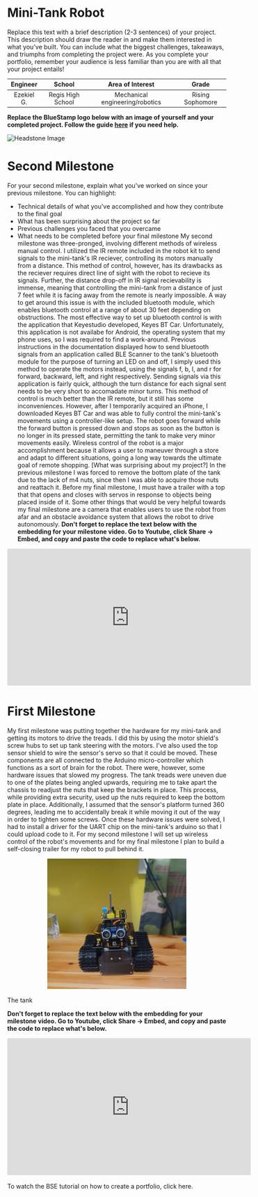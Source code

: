 <style>
#image-container {
  text-align: center;
  display: flex;
  align-items: center;
  justify-content: center;
}
</style>
# Mini-Tank Robot
Replace this text with a brief description (2-3 sentences) of your project. This description should draw the reader in and make them interested in what you've built. You can include what the biggest challenges, takeaways, and triumphs from completing the project were. As you complete your portfolio, remember your audience is less familiar than you are with all that your project entails!

| **Engineer** | **School** | **Area of Interest** | **Grade** |
|:--:|:--:|:--:|:--:|
| Ezekiel G. | Regis High School | Mechanical engineering/robotics | Rising Sophomore

**Replace the BlueStamp logo below with an image of yourself and your completed project. Follow the guide [here](https://tomcam.github.io/least-github-pages/adding-images-github-pages-site.html) if you need help.**

![Headstone Image](logo.svg)
  
<!-- # Final Milestone
For your final milestone, explain the outcome of your project. Key details to include are:
- What you've accomplished since your previous milestone
- What your biggest challenges and triumphs were at BSE
- A summary of key topics you learned about
- What you hope to learn in the future after everything you've learned at BSE

**Don't forget to replace the text below with the embedding for your milestone video. Go to Youtube, click Share -> Embed, and copy and paste the code to replace what's below.**

<iframe width="560" height="315" src="https://www.youtube.com/embed/F7M7imOVGug" title="YouTube video player" frameborder="0" allow="accelerometer; autoplay; clipboard-write; encrypted-media; gyroscope; picture-in-picture; web-share" allowfullscreen></iframe> -->

# Second Milestone
For your second milestone, explain what you've worked on since your previous milestone. You can highlight:
- Technical details of what you've accomplished and how they contribute to the final goal
- What has been surprising about the project so far
- Previous challenges you faced that you overcame
- What needs to be completed before your final milestone 
My second milestone was three-pronged, involving different methods of wireless manual control. I utilized the IR remote included in the robot kit to send signals to the mini-tank's IR reciever, controlling its motors manually from a distance. This method of control, however, has its drawbacks as the reciever requires direct line of sight with the robot to recieve its signals. Further, the distance drop-off in IR signal recievability is immense, meaning that controlling the mini-tank from a distance of just 7 feet while it is facing away from the remote is nearly impossible. A way to get around this issue is with the included bluetooth module, which enables bluetooth control at a range of about 30 feet depending on obstructions.
      The most effective way to set up bluetooth control is with the application that Keyestudio developed, Keyes BT Car. Unfortunately, this application is not availabe for Android, the operating system that my phone uses, so I was required to find a work-around. Previous instructions in the documentation displayed how to send bluetooth signals from an application called BLE Scanner to the tank's bluetooth module for the purpose of turning an LED on and off, I simply used this method to operate the motors instead, using the signals f, b, l, and r for forward, backward, left, and right respectively. Sending signals via this application is fairly quick, although the turn distance for each signal sent needs to be very short to accomadate minor turns. This method of control is much better than the IR remote, but it still has some inconveniences. However, after I temporarily acquired an iPhone, I downloaded Keyes BT Car and was able to fully control the mini-tank's movements using a controller-like setup. The robot goes forward while the forward button is pressed down and stops as soon as the button is no longer in its pressed state, permitting the tank to make very minor movements easily.
   Wireless control of the robot is a major accomplishment because it allows a user to maneuver through a store and adapt to different situations, going a long way towards the ultimate goal of remote shopping. [What was surprising about my project?] In the previous milestone I was forced to remove the bottom plate of the tank due to the lack of m4 nuts, since then I was able to acquire those nuts and reattach it. Before my final milestone, I must have a trailer with a top that that opens and closes with servos in response to objects being placed inside of it. Some other things that would be very helpful towards my final milestone are a camera that enables users to use the robot from afar and an obstacle avoidance system that allows the robot to drive autonomously.
**Don't forget to replace the text below with the embedding for your milestone video. Go to Youtube, click Share -> Embed, and copy and paste the code to replace what's below.**

<iframe width="560" height="315" src="https://www.youtube.com/embed/y3VAmNlER5Y" title="YouTube video player" frameborder="0" allow="accelerometer; autoplay; clipboard-write; encrypted-media; gyroscope; picture-in-picture; web-share" allowfullscreen></iframe>

# First Milestone
My first milestone was putting together the hardware for my mini-tank and getting its motors to drive the treads. I did this by using the motor shield's screw hubs to set up tank steering with the motors. I've also used the top sensor shield to wire the sensor's servo so that it could be moved. These components are all connected to the Arduino micro-controller which functions as a sort of brain for the robot. There were, however, some hardware issues that slowed my progress. The tank treads were uneven due to one of the plates being angled upwards, requiring me to take apart the chassis to readjust the nuts that keep the brackets in place. This process, while providing extra security, used up the nuts required to keep the bottom plate in place. Additionally, I assumed that the sensor's platform turned 360 degrees, leading me to accidentally break it while moving it out of the way in order to tighten some screws. Once these hardware issues were solved, I had to install a driver for the UART chip on the mini-tank's arduino so that I could upload code to it. For my second milestone I will set up wireless control of the robot's movements and for my final milestone I plan to build a self-closing trailer for my robot to pull behind it.
<div style="text-align: center;">
<img src="Tank_Milestone1.jpg" alt="Image" height="300"/>
</div>
<p>The tank</p>

**Don't forget to replace the text below with the embedding for your milestone video. Go to Youtube, click Share -> Embed, and copy and paste the code to replace what's below.**

<iframe width="560" height="315" src="https://www.youtube.com/embed/CaCazFBhYKs" title="YouTube video player" frameborder="0" allow="accelerometer; autoplay; clipboard-write; encrypted-media; gyroscope; picture-in-picture; web-share" allowfullscreen></iframe>

  <!-- # Schematics 
Here's where you'll put images of your schematics. [Tinkercad](https://www.tinkercad.com/blog/official-guide-to-tinkercad-circuits) and [Fritzing](https://fritzing.org/learning/) are both great resoruces to create professional schematic diagrams, though BSE recommends Tinkercad becuase it can be done easily and for free in the browser. 

# Code
Here's where you'll put your code. The syntax below places it into a block of code. Follow the guide [here]([url](https://www.markdownguide.org/extended-syntax/)) to learn how to customize it to your project needs. 

```c++
void setup() {
  // put your setup code here, to run once:
  Serial.begin(9600);
  Serial.println("Hello World!");
}

void loop() {
  // put your main code here, to run repeatedly:

}
```

# Bill of Materials
Here's where you'll list the parts in your project. To add more rows, just copy and paste the example rows below.
Don't forget to place the link of where to buy each component inside the quotation marks in the corresponding row after href =. Follow the guide [here]([url](https://www.markdownguide.org/extended-syntax/)) to learn how to customize this to your project needs. 

| **Part** | **Note** | **Price** | **Link** |
|:--:|:--:|:--:|:--:|
| Item Name | What the item is used for | $Price | <a href="https://www.amazon.com/Arduino-A000066-ARDUINO-UNO-R3/dp/B008GRTSV6/"> Link </a> |
|:--:|:--:|:--:|:--:|
| Item Name | What the item is used for | $Price | <a href="https://www.amazon.com/Arduino-A000066-ARDUINO-UNO-R3/dp/B008GRTSV6/"> Link </a> |
|:--:|:--:|:--:|:--:|
| Item Name | What the item is used for | $Price | <a href="https://www.amazon.com/Arduino-A000066-ARDUINO-UNO-R3/dp/B008GRTSV6/"> Link </a> |
|:--:|:--:|:--:|:--:|

# Other Resources/Examples
One of the best parts about Github is that you can view how other people set up their own work. Here are some past BSE portfolios that are awesome examples. You can view how they set up their portfolio, and you can view their index.md files to understand how they implemented different portfolio components.
- [Example 1](https://trashytuber.github.io/YimingJiaBlueStamp/)
- [Example 2](https://sviatil0.github.io/Sviatoslav_BSE/)
- [Example 3](https://arneshkumar.github.io/arneshbluestamp/)-->

To watch the BSE tutorial on how to create a portfolio, click here.
